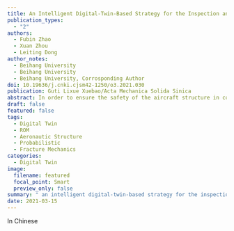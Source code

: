 ```yaml
---
title: An Intelligent Digital-Twin-Based Strategy for the Inspection and Maintenance of Aircraft Skin Cracks
publication_types:
  - "2"
authors:
  - Fubin Zhao
  - Xuan Zhou
  - Leiting Dong
author_notes:
  - Beihang University
  - Beihang University
  - Beihang University, Corrosponding Author
doi: 10.19636/j.cnki.cjsm42-1250/o3.2021.030
publication: Guti Lixue Xuebao/Acta Mechanica Solida Sinica
abstract: In order to ensure the safety of the aircraft structure in complex service environment, it is necessary to formulate a reasonable inspection and maintenance plan. The inspection and repair of aircraft structure needs to determine the inspection time based on the crack growth prediction results, and the crack growth prediction is affected by a variety of random and cognitive uncertain factors. In order to effectively control such random uncertainties and track the actual crack growth process by using the prediction results of physical knowledge-based models and observation results of manual inspections, this paper proposes an intelligent digital-twin-based strategy for the inspection and maintenance of aircraft skin cracks. Taking the aircraft skin with single edge crack near a rivet hole as the object of study, this strategy takes advantages of the reduced order fracture mechanics simulation, the fatigue crack growth model, the data of crack length inspections, and the framework of the dynamic Bayesian network, comprehensively considering the uncertainties of the initial crack size, crack growth model parameters, differential pressure load in flight, measurement error etc., in order to dynamically adjust the inspection and maintenance time according to the probabilistic damage diagnosis and prognosis results. Based on the proposed method, the intelligent inspection scheme is developed respectively for three hypothetical specimens with different initial crack sizes and crack growth model parameters, and the evolution of crack sizes distribution and update of related random parameters distribution with the data of inspection is shown. Simulation results show that the proposed method can effectively control the uncertainty of crack size and related random parameters, track the actual crack growth process, and formulate the dynamic inspection and maintenance strategy for cracked aircraft skin. The method proposed in this paper can provide a referencing basis for intelligent inspection and maintenance of aircraft skin cracks in the future. 
draft: false
featured: false
tags:
  - Digital Twin
  - ROM
  - Aeronautic Structure
  - Probabilistic
  - Fracture Mechanics
categories:
  - Digital Twin
image:
  filename: featured
  focal_point: Smart
  preview_only: false
summary: " an intelligent digital-twin-based strategy for the inspection and maintenance of aircraft skin cracks, which takes advantages of the reduced order fracture mechanics simulation, the fatigue crack growth model, the data of crack length inspections, and the framework of the dynamic Bayesian network, comprehensively considering the uncertainties of the initial crack size, crack growth model parameters, differential pressure load in flight, measurement error etc. "
date: 2021-03-15
---
```

In Chinese
